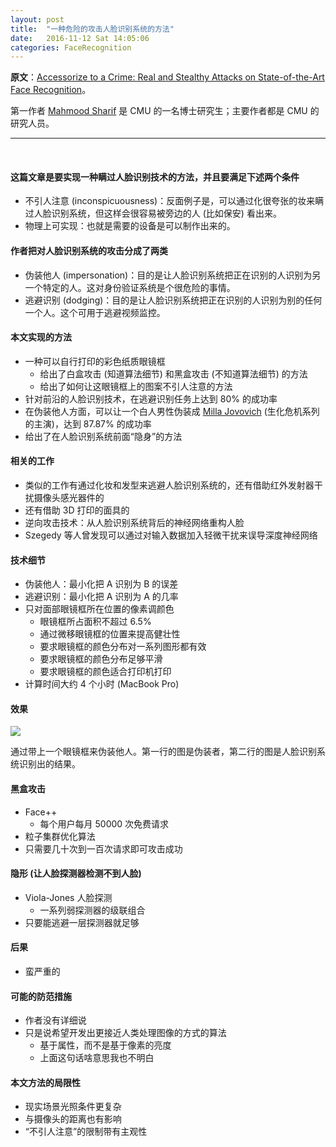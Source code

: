 ```yaml
---
layout: post
title:  "一种危险的攻击人脸识别系统的方法"
date:   2016-11-12 Sat 14:05:06
categories: FaceRecognition
---
```


**原文**：[Accessorize to a Crime: Real and Stealthy Attacks on State-of-the-Art Face Recognition](http://dl.acm.org/citation.cfm?doid=2976749.2978392)。

第一作者 [Mahmood Sharif](https://users.ece.cmu.edu/~mahmoods/) 是 CMU 的一名博士研究生；主要作者都是 CMU 的研究人员。

---
<br/>

#### 这篇文章是要实现一种瞒过人脸识别技术的方法，并且要满足下述两个条件

- 不引人注意 (inconspicuousness)：反面例子是，可以通过化很夸张的妆来瞒过人脸识别系统，但这样会很容易被旁边的人 (比如保安) 看出来。
- 物理上可实现：也就是需要的设备是可以制作出来的。

#### 作者把对人脸识别系统的攻击分成了两类

- 伪装他人 (impersonation)：目的是让人脸识别系统把正在识别的人识别为另一个特定的人。这对身份验证系统是个很危险的事情。
- 逃避识别 (dodging)：目的是让人脸识别系统把正在识别的人识别为别的任何一个人。这个可用于逃避视频监控。

#### 本文实现的方法

- 一种可以自行打印的彩色纸质眼镜框
    - 给出了白盒攻击 (知道算法细节) 和黑盒攻击 (不知道算法细节) 的方法
    - 给出了如何让这眼镜框上的图案不引人注意的方法
- 针对前沿的人脸识别技术，在逃避识别任务上达到 80% 的成功率
- 在伪装他人方面，可以让一个白人男性伪装成 [Milla Jovovich](https://cn.bing.com/images/search?q=Milla+Jovovich&FORM=HDRSC2) (生化危机系列的主演)，达到 87.87% 的成功率
- 给出了在人脸识别系统前面“隐身”的方法

#### 相关的工作

- 类似的工作有通过化妆和发型来逃避人脸识别系统的，还有借助红外发射器干扰摄像头感光器件的
- 还有借助 3D 打印的面具的
- 逆向攻击技术：从人脸识别系统背后的神经网络重构人脸
- Szegedy 等人曾发现可以通过对输入数据加入轻微干扰来误导深度神经网络

#### 技术细节

- 伪装他人：最小化把 A 识别为 B 的误差
- 逃避识别：最小化把 A 识别为 A 的几率
- 只对面部眼镜框所在位置的像素调颜色
    - 眼镜框所占面积不超过 6.5%
    - 通过微移眼镜框的位置来提高健壮性
    - 要求眼镜框的颜色分布对一系列图形都有效
    - 要求眼镜框的颜色分布足够平滑
    - 要求眼镜框的颜色适合打印机打印
- 计算时间大约 4 个小时 (MacBook Pro)

#### 效果

<img src="{{ site.url }}/pictures/2016-11-12-attack-face-recognition-1.png" id="Fig1">
<p class="image-caption">通过带上一个眼镜框来伪装他人。第一行的图是伪装者，第二行的图是人脸识别系统识别出的结果。</p>

#### 黑盒攻击

- Face++
    - 每个用户每月 50000 次免费请求
- 粒子集群优化算法
- 只需要几十次到一百次请求即可攻击成功

#### 隐形 (让人脸探测器检测不到人脸)

- Viola-Jones 人脸探测
    - 一系列弱探测器的级联组合
- 只要能逃避一层探测器就足够

#### 后果

- 蛮严重的

#### 可能的防范措施

- 作者没有详细说
- 只是说希望开发出更接近人类处理图像的方式的算法
    - 基于属性，而不是基于像素的亮度
    - 上面这句话啥意思我也不明白

#### 本文方法的局限性

- 现实场景光照条件更复杂
- 与摄像头的距离也有影响
- “不引人注意”的限制带有主观性
